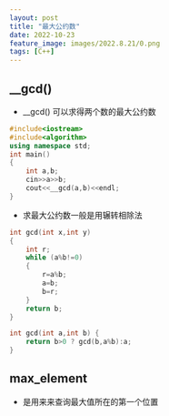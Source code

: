 ```yaml
---
layout: post
title: "最大公约数"
date: 2022-10-23
feature_image: images/2022.8.21/0.png 
tags: [C++]
---
```


<!--more-->

## __gcd()

- __gcd() 可以求得两个数的最大公约数

```C++
#include<iostream>
#include<algorithm>
using namespace std;
int main()
{
	int a,b;
	cin>>a>>b;
	cout<<__gcd(a,b)<<endl;
}
```

- 求最大公约数一般是用辗转相除法

```C++
int gcd(int x,int y)
{
    int r;
	while (a%b!=0)
    {
        r=a%b;
        a=b;
        b=r;    
    }
    return b; 
}
```

```C++
int gcd(int a,int b) {
    return b>0 ? gcd(b,a%b):a;
}
```

## max_element

- 是用来来查询最大值所在的第一个位置